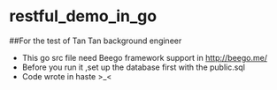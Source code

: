 # restful_demo_in_go  
##For the test of Tan Tan  background engineer
-  This go src file need Beego framework support in  http://beego.me/
-  Before you run it ,set up the database first with the public.sql
-  Code wrote in haste >_<